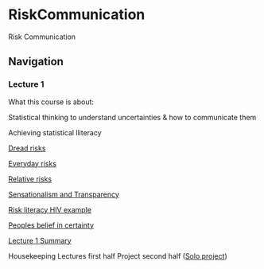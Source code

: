 # RiskCommunication
Risk Communication

## Navigation

### Lecture 1

What this course is about:

Statistical thinking to understand uncertainties & how to communicate them

Achieving statistical lliteracy

[Dread risks](DreadRisks.md)

[Everyday risks](EverydayRisks.md)

[Relative risks](RelativeRisks.md)

[Sensationalism and Transparency](Sensationalism-Transparency.md)

[Risk literacy HIV example](HIV-example.md)

[Peoples belief in certainty](PeoplesBelief.md)

[Lecture 1 Summary](Lecture-1-Summary.md)

Housekeeping
Lectures first half
Project second half ([Solo project](SoloProject.md))
